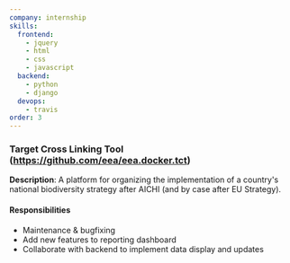 ```yaml
---
company: internship
skills:
  frontend:
    - jquery
    - html
    - css
    - javascript
  backend:
    - python
    - django
  devops:
    - travis
order: 3
---
```


### Target Cross Linking Tool (https://github.com/eea/eea.docker.tct)

**Description**: A platform for organizing the implementation of a country's national biodiversity strategy after AICHI (and by case after EU Strategy).

#### Responsibilities
- Maintenance & bugfixing
- Add new features to reporting dashboard
- Collaborate with backend to implement data display and updates

